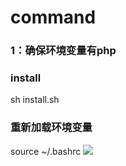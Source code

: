 # command
### 1：确保环境变量有php
### install
sh install.sh
### 重新加载环境变量
source ~/.bashrc
![](http://oz5huhxgd.bkt.clouddn.com/201711141319_638.png)
